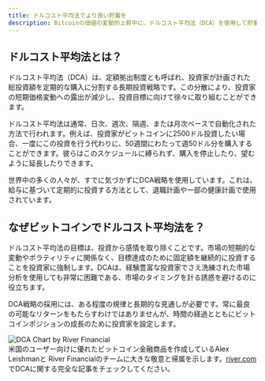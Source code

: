 ```yaml
---
title: ドルコスト平均法でより良い貯蓄を
description: Bitcoinの価値の変動的上昇中に、ドルコスト平均法（DCA）を使用して貯蓄する長期戦略。
---
```


## ドルコスト平均法とは？

ドルコスト平均法（DCA）は、定額拠出制度とも呼ばれ、投資家が計画された総投資額を定期的な購入に分割する長期投資戦略です。この分散により、投資家の短期価格変動への露出が減少し、投資目標に向けて徐々に取り組むことができます。

ドルコスト平均法は通常、日次、週次、隔週、または月次ベースで自動化された方法で行われます。例えば、投資家がビットコインに2500ドル投資したい場合、一度にこの投資を行う代わりに、50週間にわたって週50ドル分を購入することができます。彼らはこのスケジュールに縛られず、購入を停止したり、望むように延長したりできます。

世界中の多くの人々が、すでに気づかずにDCA戦略を使用しています。これは、給与に基づいて定期的に投資する方法として、退職計画や一部の健康計画で使用されています。

## なぜビットコインでドルコスト平均法を？

ドルコスト平均法の目標は、投資から感情を取り除くことです。市場の短期的な変動やボラティリティに関係なく、目標達成のために固定額を継続的に投資することを投資家に強制します。DCAは、経験豊富な投資家でさえ洗練された市場分析を使用しても非常に困難である、市場のタイミングを計る誘惑を避けるのに役立ちます。

DCA戦略の採用には、ある程度の規律と長期的な見通しが必要です。常に最良の可能なリターンをもたらすわけではありませんが、時間の経過とともにビットコインポジションの成長のために投資家を設定します。

![DCA Chart by River Financial](https://river.com/learn/images/articles/dollar-cost-averaging-bitcoin.png) <br /> 米国のユーザー向けに優れたビットコイン金融商品を作成しているAlex Leishmanと River Financialのチームに大きな敬意と帰属を示します。[river.com](https://river.com/learn/what-is-bitcoin/dollar-cost-averaging-bitcoin)でDCAに関する完全な記事をチェックしてください。